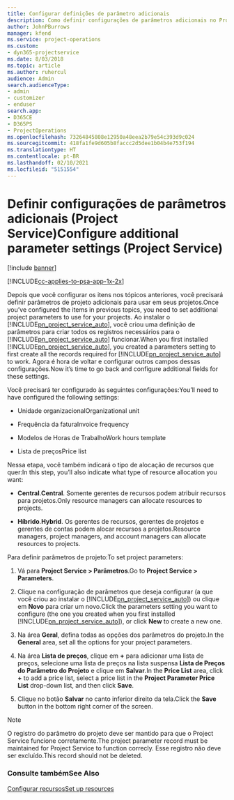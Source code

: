 ```yaml
---
title: Configurar definições de parâmetro adicionais
description: Como definir configurações de parâmetros adicionais no Project Service
author: JohnPBurrows
manager: kfend
ms.service: project-operations
ms.custom:
- dyn365-projectservice
ms.date: 8/03/2018
ms.topic: article
ms.author: ruhercul
audience: Admin
search.audienceType:
- admin
- customizer
- enduser
search.app:
- D365CE
- D365PS
- ProjectOperations
ms.openlocfilehash: 73264845808e12950a48eea2b79e54c393d9c024
ms.sourcegitcommit: 418fa1fe9d605b8faccc2d5dee1b04b4e753f194
ms.translationtype: HT
ms.contentlocale: pt-BR
ms.lasthandoff: 02/10/2021
ms.locfileid: "5151554"
---
```

# <a name="configure-additional-parameter-settings-project-service"></a><span data-ttu-id="a0d79-103">Definir configurações de parâmetros adicionais (Project Service)</span><span class="sxs-lookup"><span data-stu-id="a0d79-103">Configure additional parameter settings (Project Service)</span></span>

[!include [banner](../includes/psa-now-project-operations.md)]

[!INCLUDE[cc-applies-to-psa-app-1x-2x](../includes/cc-applies-to-psa-app-1x-2x.md)]

<span data-ttu-id="a0d79-104">Depois que você configurar os itens nos tópicos anteriores, você precisará definir parâmetros de projeto adicionais para usar em seus projetos.</span><span class="sxs-lookup"><span data-stu-id="a0d79-104">Once you’ve configured the items in previous topics, you need to set additional project parameters to use for your projects.</span></span> <span data-ttu-id="a0d79-105">Ao instalar o [!INCLUDE[pn_project_service_auto](../includes/pn-project-service-auto.md)], você criou uma definição de parâmetros para criar todos os registros necessários para o [!INCLUDE[pn_project_service_auto](../includes/pn-project-service-auto.md)] funcionar.</span><span class="sxs-lookup"><span data-stu-id="a0d79-105">When you first installed [!INCLUDE[pn_project_service_auto](../includes/pn-project-service-auto.md)], you created a parameters setting to first create all the records required for [!INCLUDE[pn_project_service_auto](../includes/pn-project-service-auto.md)] to work.</span></span> <span data-ttu-id="a0d79-106">Agora é hora de voltar e configurar outros campos dessas configurações.</span><span class="sxs-lookup"><span data-stu-id="a0d79-106">Now it’s time to go back and configure additional fields for these settings.</span></span>  
  
 <span data-ttu-id="a0d79-107">Você precisará ter configurado às seguintes configurações:</span><span class="sxs-lookup"><span data-stu-id="a0d79-107">You’ll need to have configured the following settings:</span></span>  
  
-   <span data-ttu-id="a0d79-108">Unidade organizacional</span><span class="sxs-lookup"><span data-stu-id="a0d79-108">Organizational unit</span></span>  
  
-   <span data-ttu-id="a0d79-109">Frequência da fatura</span><span class="sxs-lookup"><span data-stu-id="a0d79-109">Invoice frequency</span></span>  
  
-   <span data-ttu-id="a0d79-110">Modelos de Horas de Trabalho</span><span class="sxs-lookup"><span data-stu-id="a0d79-110">Work hours template</span></span>  
  
-   <span data-ttu-id="a0d79-111">Lista de preços</span><span class="sxs-lookup"><span data-stu-id="a0d79-111">Price list</span></span>  
 
<span data-ttu-id="a0d79-112">Nessa etapa, você também indicará o tipo de alocação de recursos que quer:</span><span class="sxs-lookup"><span data-stu-id="a0d79-112">In this step, you’ll also indicate what type of resource allocation you want:</span></span>  
  
- <span data-ttu-id="a0d79-113">**Central**.</span><span class="sxs-lookup"><span data-stu-id="a0d79-113">**Central**.</span></span> <span data-ttu-id="a0d79-114">Somente gerentes de recursos podem atribuir recursos para projetos.</span><span class="sxs-lookup"><span data-stu-id="a0d79-114">Only resource managers can allocate resources to projects.</span></span>  
  
- <span data-ttu-id="a0d79-115">**Híbrido**.</span><span class="sxs-lookup"><span data-stu-id="a0d79-115">**Hybrid**.</span></span> <span data-ttu-id="a0d79-116">Os gerentes de recursos, gerentes de projetos e gerentes de contas podem alocar recursos a projetos.</span><span class="sxs-lookup"><span data-stu-id="a0d79-116">Resource managers, project managers, and account managers can allocate resources to projects.</span></span>  
  
 
<span data-ttu-id="a0d79-117">Para definir parâmetros de projeto:</span><span class="sxs-lookup"><span data-stu-id="a0d79-117">To set project parameters:</span></span>  
  
1. <span data-ttu-id="a0d79-118">Vá para **Project Service > Parâmetros**.</span><span class="sxs-lookup"><span data-stu-id="a0d79-118">Go to **Project Service > Parameters**.</span></span>  
  
2. <span data-ttu-id="a0d79-119">Clique na configuração de parâmetros que deseja configurar (a que você criou ao instalar o [!INCLUDE[pn_project_service_auto](../includes/pn-project-service-auto.md)]) ou clique em **Novo** para criar um novo.</span><span class="sxs-lookup"><span data-stu-id="a0d79-119">Click the parameters setting you want to configure (the one you created when you first installed [!INCLUDE[pn_project_service_auto](../includes/pn-project-service-auto.md)]), or click **New** to create a new one.</span></span>  
  
3. <span data-ttu-id="a0d79-120">Na área **Geral**, defina todas as opções dos parâmetros do projeto.</span><span class="sxs-lookup"><span data-stu-id="a0d79-120">In the **General** area, set all the options for your project parameters.</span></span>  
  
4. <span data-ttu-id="a0d79-121">Na área **Lista de preços**, clique em **+** para adicionar uma lista de preços, selecione uma lista de preços na lista suspensa **Lista de Preços do Parâmetro do Projeto** e clique em **Salvar**.</span><span class="sxs-lookup"><span data-stu-id="a0d79-121">In the **Price List** area, click **+** to add a price list, select a price list in the **Project Parameter Price List** drop-down list, and then click **Save**.</span></span>  
  
5. <span data-ttu-id="a0d79-122">Clique no botão **Salvar** no canto inferior direito da tela.</span><span class="sxs-lookup"><span data-stu-id="a0d79-122">Click the **Save** button in the bottom right corner of the screen.</span></span>  

> [!NOTE]
> <span data-ttu-id="a0d79-123">O registro do parâmetro do projeto deve ser mantido para que o Project Service funcione corretamente.</span><span class="sxs-lookup"><span data-stu-id="a0d79-123">The project parameter record must be maintained for Project Service to function correcly.</span></span> <span data-ttu-id="a0d79-124">Esse registro não deve ser excluído.</span><span class="sxs-lookup"><span data-stu-id="a0d79-124">This record should not be deleted.</span></span>

### <a name="see-also"></a><span data-ttu-id="a0d79-125">Consulte também</span><span class="sxs-lookup"><span data-stu-id="a0d79-125">See Also</span></span>  
 [<span data-ttu-id="a0d79-126">Configurar recursos</span><span class="sxs-lookup"><span data-stu-id="a0d79-126">Set up resources</span></span>](../psa/set-up-resources.md)
